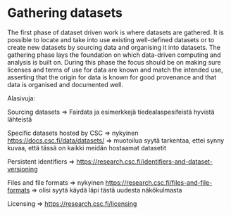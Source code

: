 # Gathering datasets

The first phase of dataset driven work is where datasets are gathered. It is possible to locate and take into use existing well-defined datasets or to create new datasets by sourcing data and organising it into datasets. The gathering phase lays the foundation on which data-driven computing and analysis is built on. During this phase the focus should be on making sure licenses and terms of use for data are known and match the intended use, asserting that the origin for data is known for good provenance and that data is organised and documented well.

Alasivuja:

Sourcing datasets
=> Fairdata ja esimerkkejä tiedealaspesifeistä hyvistä lähteistä

Specific datasets hosted by CSC
=> nykyinen https://docs.csc.fi/data/datasets/
=> muotoilua syytä tarkentaa, ettei synny kuvaa, että tässä on kaikki meidän hostaamat datasetit

Persistent identifiers
=> https://research.csc.fi/identifiers-and-dataset-versioning

Files and file formats
=> nykyinen https://research.csc.fi/files-and-file-formats
=> olisi syytä käydä läpi tästä uudesta näkökulmasta

Licensing
=> https://research.csc.fi/licensing